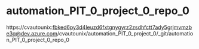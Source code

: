 # automation_PIT_0_project_0_repo_0
https://cvautounix:fbked6py3d4leuzd6fxtgnygyrz2zsdhfctt7ady5grjmvmzbe3q@dev.azure.com/cvautounix/automation_PIT_0_project_0/_git/automation_PIT_0_project_0_repo_0
